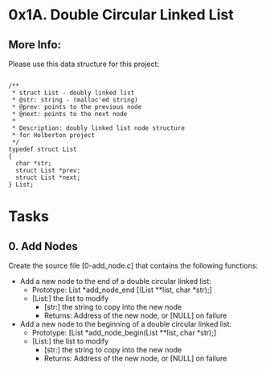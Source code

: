 # 0x1A. Double Circular Linked List

## More Info:
Please use this data structure for this project:

```

/**
 * struct List - doubly linked list
 * @str: string - (malloc'ed string)
 * @prev: points to the previous node
 * @next: points to the next node
 *
 * Description: doubly linked list node structure
 * for Holberton project
 */
typedef struct List
{
  char *str;
  struct List *prev;
  struct List *next;
} List;

```

# Tasks

## 0. Add Nodes

Create the source file [0-add_node.c] that contains the following functions:
- Add a new node to the end of a double circular linked list:
    - Prototype: List *add_node_end [(List **list, char *str);]
    - [List:] the list to modify
        - [str:] the string to copy into the new node
        - Returns: Address of the new node, or [NULL] on failure
- Add a new node to the beginning of a double circular linked list:
    - Prototype: [List *add_node_begin(List **list, char *str);]
    - [List:] the list to modify
        - [str:] the string to copy into the new node
        - Returns: Address of the new node, or [NULL] on failure


